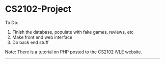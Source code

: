 # CS2102-Project


To Do:
1) Finish the database, populate with fake games, reviews, etc
2) Make front end web interface
3) Do back end stuff


Note: There is a tutorial on PHP posted to the CS2102 IVLE website.






________________________________________________
